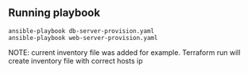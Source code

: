 ## Running playbook

```command
ansible-playbook db-server-provision.yaml
ansible-playbook web-server-provision.yaml
```
NOTE: current inventory file was added for example. Terraform run will create inventory file with correct hosts ip
